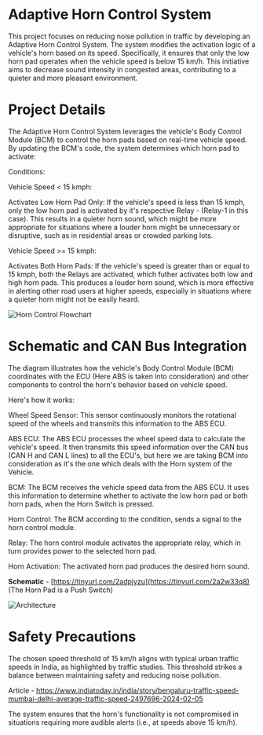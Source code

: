 # Adaptive Horn Control System
This project focuses on reducing noise pollution in traffic by developing an Adaptive Horn Control System. The system modifies the activation logic of a vehicle's horn based on its speed. Specifically, it ensures that only the low horn pad operates when the vehicle speed is below 15 km/h. This initiative aims to decrease sound intensity in congested areas, contributing to a quieter and more pleasant environment.
# Project Details

The Adaptive Horn Control System leverages the vehicle's Body Control Module (BCM) to control the horn pads based on real-time vehicle speed. By updating the BCM's code, the system determines which horn pad to activate:

Conditions:

Vehicle Speed < 15 kmph:

Activates Low Horn Pad Only: If the vehicle's speed is less than 15 kmph, only the low horn pad is activated by it's respective Relay - (Relay-1 in this case). This results in a quieter horn sound, which might be more appropriate for situations where a louder horn might be unnecessary or disruptive, such as in residential areas or crowded parking lots.

Vehicle Speed >= 15 kmph:

Activates Both Horn Pads: If the vehicle's speed is greater than or equal to 15 kmph, both the Relays are activated, which futher activates both low and high horn pads. This produces a louder horn sound, which is more effective in alerting other road users at higher speeds, especially in situations where a quieter horn might not be easily heard.

![Horn Control Flowchart](https://github.com/user-attachments/assets/ee5be1ef-dd5c-49e0-9dda-131e5079677b)

# Schematic and CAN Bus Integration
The diagram illustrates how the vehicle's Body Control Module (BCM) coordinates with the ECU (Here ABS is taken into consideration) and other components to control the horn's behavior based on vehicle speed.

Here's how it works:

Wheel Speed Sensor: This sensor continuously monitors the rotational speed of the wheels and transmits this information to the ABS ECU.

ABS ECU: The ABS ECU processes the wheel speed data to calculate the vehicle's speed. It then transmits this speed information over the CAN bus (CAN H and CAN L lines) to all the ECU's, but here we are taking BCM into consideration as it's the one which deals with the Horn system of the Vehicle.

BCM: The BCM receives the vehicle speed data from the ABS ECU. It uses this information to determine whether to activate the low horn pad or both horn pads, when the Horn Switch is pressed.

Horn Control: The BCM according to the condition, sends a signal to the horn control module.

Relay: The horn control module activates the appropriate relay, which in turn provides power to the selected horn pad.

Horn Activation: The activated horn pad produces the desired horn sound.

__**Schematic**__ -  [https://tinyurl.com/2adpjyzu](https://tinyurl.com/2a2w33q8) (The Horn Pad is a Push Switch) 

![Architecture](https://github.com/user-attachments/assets/26886448-3d02-4fc6-8f21-6b00f2539533)




# Safety Precautions
The chosen speed threshold of 15 km/h aligns with typical urban traffic speeds in India, as highlighted by traffic studies. This threshold strikes a balance between maintaining safety and reducing noise pollution.

Article - https://www.indiatoday.in/india/story/bengaluru-traffic-speed-mumbai-delhi-average-traffic-speed-2497696-2024-02-05

The system ensures that the horn's functionality is not compromised in situations requiring more audible alerts (i.e., at speeds above 15 km/h).

